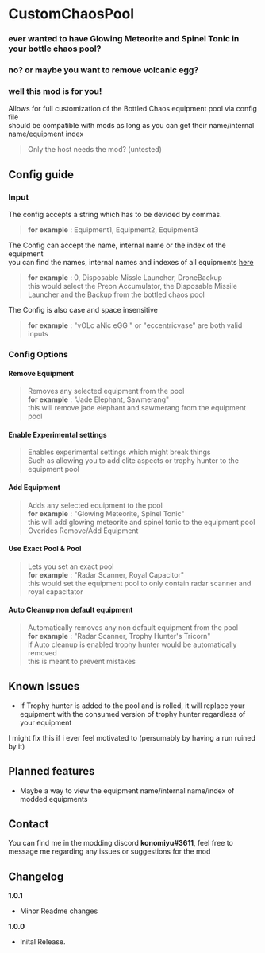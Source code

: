 # CustomChaosPool

### ever wanted to have Glowing Meteorite and Spinel Tonic in your bottle chaos pool?  
### no? or maybe you want to remove volcanic egg?  
### well this mod is for you!


Allows for full customization of the Bottled Chaos equipment pool via config file  
should be compatible with mods as long as you can get their name/internal name/equipment index

>Only the host needs the mod? (untested)

## Config guide
### Input
The config accepts a string which has to be devided by commas.

> **for example** : Equipment1, Equipment2, Equipment3

The Config can accept the name, internal name or the index of the equipment  
you can find the names, internal names and indexes of all equipments [here](https://github.com/risk-of-thunder/R2Wiki/wiki/Item-&-Equipment-IDs-and-Names)  
>**for example** : 0, Disposable Missle Launcher, DroneBackup  
>this would select the Preon Accumulator, the Disposable Missile Launcher and the Backup from the bottled chaos pool  

The Config is also case and space insensitive
> **for example** : "vOLc aNic eGG " or "eccentricvase" are both valid inputs	
### Config Options


#### Remove Equipment

> Removes any selected equipment from the pool  
> **for example** : "Jade Elephant, Sawmerang"  
> this will remove jade elephant and sawmerang from the equipment pool

#### Enable Experimental settings
> Enables experimental settings which might break things  
> Such as allowing you to add elite aspects or trophy hunter to the equipment pool

#### Add Equipment
> Adds any selected equipment to the pool  
> **for example** : "Glowing Meteorite, Spinel Tonic"  
> this will add glowing meteorite and spinel tonic to the equipment pool  
> Overides Remove/Add Equipment

#### Use Exact Pool & Pool
> Lets you set an exact pool  
> **for example** : "Radar Scanner, Royal Capacitor"  
> this would set the equipment pool to only contain radar scanner and royal capacitator

#### Auto Cleanup non default equipment
> Automatically removes any non default equipment from the pool  
> **for example** : "Radar Scanner, Trophy Hunter's Tricorn"  
> if Auto cleanup is enabled trophy hunter would be automatically removed  
> this is meant to prevent mistakes

## Known Issues
* If Trophy hunter is added to the pool and is rolled, it will replace your equipment with the consumed version of trophy hunter regardless of your equipment 

I might fix this if i ever feel motivated to (persumably by having a run ruined by it)

## Planned features
* Maybe a way to view the equipment name/internal name/index of modded equipments


## Contact
You can find me in the modding discord **konomiyu#3611**, feel free to message me regarding any issues or suggestions for the mod
## Changelog

**1.0.1**

* Minor Readme changes

**1.0.0**

* Inital Release.

